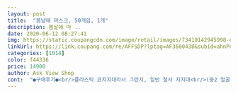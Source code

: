 ```yaml
---
layout: post 
title:  "봄날애 마스크, 50개입, 1개" 
description: 봄날애 마 ..
date: 2020-06-12 08:27:41 
img: https://static.coupangcdn.com/image/retail/images/73410142945998-e440c007-0b54-4615-98f3-d15ae8e5ff8c.jpg 
linkUrl: https://link.coupang.com/re/AFFSDP?lptag=AF3600438&subid=ahnPublicAsk&pageKey=1432224983&itemId=2473702017&vendorItemId=70467079829&traceid=V0-113-920e9c164f0dae92 
categories: [1014] 
color: f44336 
price: 14900 
author: Ask View Shop 
cont:  "●구매후기●<br/>플라스틱 코지지대라서 그런지, 일반 철사 지지대<br/>(중2 얼굴작고,안경낌) 딸이 착용하면 마스크가 커서 마스크 끈을 묶어야해요 ㅠㅠ 그러면 딱 붙어요!<br/> 약간 약냄새가 나요 ㅠ  ,다른 제품은 안그러는데 ㅠㅠ<br/>+4일동안 착용후<br/><br/> -그리고 무엇보다 50매라는 마스크가 집에 있으니 불안하지도 않고 마음이 편해지네요<br/><br/> -그리고 이 제품은 제가 사본 일회용 마스크 중에서 신기하게도 지퍼백안에 들어있더군요<br/><br/> -그리고 제가 요 마스크 구매할땐 품절이 아니었는데 지금은 품절이네요 ㅠㅠ 여러분들도 얼른 마스크 구하세요!!<br/><br/> -그리고 지인은 아는 사람한테 타사제품을 25000원주고 구매했다는거에요 ㅠ50개를 ... <br/>.<br/>  그래서 제가 이제품 말하니 언능 사더라구요<br/><br/> -마스크 상자 열때 나오는 종이 번역하면:<br/><br/> -몇일전만해도 쿠팡에 마스크가 품절이었는데 일회용 마스크가 유독 눈에 띄더군요<br/><br/> -우선 가격이 다른 판매처보다 합리적으로 쌉니다<br/><br/> -저는 봄날애 마스크는 여름에 쓰고 kf는 겨울에 쓸려고 일회용 마스크를 구매한 목적도 있네요 ㅎ<br/><br/> -착용후 : 마스크귀거는 부분이 우선 아프지도 않고 편해요!<br/><br/> -코로나 심할때 약국가서 kf 샀는데 점점 날씨가 더워지니 kf 쓰기가 싫어지더군요<br/>51장 왔네요ㅎ 공짜는 뭐든 좋긴하군요ㅋ<br/> 마스크가 저한테는 딱 맞는데  우리 딸 아이한테는 커요<br/>☆ 구매금액 : ₩14,900 (1매당@298원)<br/>☆ 구매일자 : 5월 20일 (배송:5월21일)<br/>☆ 유통기한 : 2023.<br/>03.<br/>14.<br/><br/>《봄날애 마스크, 50매 》<br/>가로길이가 17.<br/>5cm라는데 제가 직접 줄자로 재어보니 17.<br/>1cm입니다 확실히 17.<br/>5는 아닙니다.<br/><br/>개인적인 제 리뷰가 신중한 선택에<br/>고정이 잘 안되고 위쪽이 마스크가 뜨고 올라가니까<br/>구매가격 :14,900원 (1매당 298원 꼴)<br/>그래도 다른 덴탈이나, 일반 kf 대형도 편하게<br/>그래도 마스크가 없는것 보다는 낮겠죠.<br/>??ㅎㅎ<br/>그래서 바로 주문했어요<br/>그래서 일회용이 나을거 같다는 생각으로 구매했더니 어머나 왠걸 이렇게 일회용이 편했었나? 했을 정도로 너무 편해요<br/>그런데 왠지 계속 불편하네요.<br/> 특히 눈이ㅠ<br/>그리고 10장씩 5묶음으로 포장되어있다는 점도 마음에 듭니다<br/>그리고 끈길이도 아쉽게 짝짝이가 많습니다<br/>그리고 숨쉴때 불편한 감도 없어요!!<br/>그리고 집앞에 상가 갈때 마스크 새거 뜯기 아까워서 그냥나가면 눈치보이잖아요ㅠ 그럴때 이 일회용 마스크 쓰시는것도 괜챃을거에요!<br/>그리고 코 지지대가 역활을 잘 안해줘요 ㅠㅠㅠ<br/>까실거리는거 못느꼇고, 도톰한 3겹맞고요<br/>끈길이는 봄날애가 길고 전체적인 면의 사이즈는 다른 회사제품이 더 크네요<br/>내얼굴이 아주 작은편은 아니지만, 조금 작게 나온<br/>눈을 자꾸 자극시켜서 아무리 턱아래로 내려써도<br/>다른 일회용 필터마스크랑도 비교를 해봤습니다<br/>다른 타사 제품은 비닐에 들어있어서 위생이 걱정되었거든요 ㅠ 저는 봄날애 마스크중 이 지퍼팩!!이 가장 마음에 들었어요!<br/>다른곳보다 후기가 나아서 주문은 했습니다.<br/><br/>다른곳은 50장을 1묶음으로 해서 포장하더라고요<br/>다른상품음 오차범위도 표기해놨던데 이 상품은 표기도 안하고 길이도 실제로 맞지도 않네요.<br/><br/>덴탈마스크보다 고정해주는 힘이 약하네요ㅠ<br/>도움이 되시길 바래용^^<br/>몇몇 후기에 불량이 많다는 글을 보고몇개꺼내서 확인해봤으나 불량은 보질 못했습니다<br/>배송완료일:2020.<br/>05.<br/>29 배송완료<br/>불편하더라구요ㅠㅠ<br/>사용하긴하죠<br/>사이즈가 내얼굴에는 너무나도 큽니다ㅠ<br/>아무래도 여러가지 제품의 회사들을 구입해봐야 할 것 같아요<br/>아에르 구형 베이직 L사이즈가 가장 잘맞는<br/>얼굴 크신분들은 이 마스크 착용하면 볼까지 다 보일듯 합니다<br/>얼큰 남푠에게 양보해야겠어요^^<br/>예전에 저렴할때 구입했던 덴탈마스크는 써봤지만<br/>요렇게 나오네요 ㅎ<br/>요즘 날씨가 너무 더워서 현실적으로 kf94나 80도 호흡하기고 힘들고 쓰고있으면 땀이나서 일회용 필터마스크를 구매했습니다<br/>원인은 코지지대였어요.<br/><br/>웰킵스 kf94스마트마스크 대형사이즈나<br/>위에사 다른회사 필터마스크,밑에가 봄날애 마스크 입니다<br/>유통기한:2023/05/11<br/>이물질이나 오염 전혀없었고, 귀 끈부분 짧지 않아요<br/>일화용 부직포 필터마스크로도 충분히 방어가 되기때문에 당분간은 봄날애 마스크를 끼고 다닐 것 같습니다<br/>일회용마스크의 장점은 호흡하기도 편하고 착용도 아주 간단하고 여름날에 한번 쓰고 버리기 좋은 제품입니다<br/>전에 썼던 덴탈과 봄날애 비교해보았더니<br/>전체적으로 괜찮음 일회용마스크 입니다<br/>제조일:2020/05/12<br/>제품명:봄날애 마스크, 50개입, 1개<br/>좀더 밀착 시키고자 X자로 귀에 걸었어요.<br/><br/>주문일:2020.<br/>05.<br/>28 주문<br/>중국산이어도 마스크는 꼭 써야하니 이 제품이라도 사시는걸 권장드려요^<br/>중국제품이라 세심함을 챙기기는 좀 힘들었겠죠<br/>질은 생각보다 좋은것 같아요.<br/><br/>최근 비싸진 중국산 덴탈은 처음 구매라 약간 꺼렸지만,<br/>코 지지대가 있기는 한데 그렇게 단단히 고정할 수는 없는 수준이네요<br/>턱아래쪽으로 많이 내려왔지만 나쁘진않아요.<br/><br/>편이긴 합니다.<br/><br/>한번 50매 다쓰고나면 재구매 의사는 없습니다<br/>합격증 : 제품명 : 일회용 위생마스크(의용 아님) 시행기준 : GB/T32610<br/> -2016 규격모델 : 평면형 175mm x 95mm 주요성분 및 배비:67% 무방 생산자: 강음강성의료과기공사 생산주소 : 강음시 서하객허기진 영빈대로 11번 MADE IN CHINA<br/>훨씬두껍고, 끈도 길고 짱짱해요<br/>플라스틱 코지지대라서 그런지, 일반 철사 지지대<br/>(중2 얼굴작고,안경낌) 딸이 착용하면 마스크가 커서 마스크 끈을 묶어야해요 ㅠㅠ 그러면 딱 붙어요!<br/> 약간 약냄새가 나요 ㅠ  ,다른 제품은 안그러는데 ㅠㅠ<br/>+4일동안 착용후<br/><br/> -그리고 무엇보다 50매라는 마스크가 집에 있으니 불안하지도 않고 마음이 편해지네요<br/><br/> -그리고 이 제품은 제가 사본 일회용 마스크 중에서 신기하게도 지퍼백안에 들어있더군요<br/><br/> -그리고 제가 요 마스크 구매할땐 품절이 아니었는데 지금은 품절이네요 ㅠㅠ 여러분들도 얼른 마스크 구하세요!!<br/><br/> -그리고 지인은 아는 사람한테 타사제품을 25000원주고 구매했다는거에요 ㅠ50개를 ... <br/>.<br/>  그래서 제가 이제품 말하니 언능 사더라구요<br/><br/> -마스크 상자 열때 나오는 종이 번역하면:<br/><br/> -몇일전만해도 쿠팡에 마스크가 품절이었는데 일회용 마스크가 유독 눈에 띄더군요<br/><br/> -우선 가격이 다른 판매처보다 합리적으로 쌉니다<br/><br/> -저는 봄날애 마스크는 여름에 쓰고 kf는 겨울에 쓸려고 일회용 마스크를 구매한 목적도 있네요 ㅎ<br/><br/> -착용후 : 마스크귀거는 부분이 우선 아프지도 않고 편해요!<br/><br/> -코로나 심할때 약국가서 kf 샀는데 점점 날씨가 더워지니 kf 쓰기가 싫어지더군요<br/>51장 왔네요ㅎ 공짜는 뭐든 좋긴하군요ㅋ<br/> 마스크가 저한테는 딱 맞는데  우리 딸 아이한테는 커요<br/>☆ 구매금액 : ₩14,900 (1매당@298원)<br/>☆ 구매일자 : 5월 20일 (배송:5월21일)<br/>☆ 유통기한 : 2023.<br/>03.<br/>14.<br/><br/>《봄날애 마스크, 50매 》<br/>가로길이가 17.<br/>5cm라는데 제가 직접 줄자로 재어보니 17.<br/>1cm입니다 확실히 17.<br/>5는 아닙니다.<br/><br/>개인적인 제 리뷰가 신중한 선택에<br/>고정이 잘 안되고 위쪽이 마스크가 뜨고 올라가니까<br/>구매가격 :14,900원 (1매당 298원 꼴)<br/>그래도 다른 덴탈이나, 일반 kf 대형도 편하게<br/>그래도 마스크가 없는것 보다는 낮겠죠.<br/>??ㅎㅎ<br/>그래서 바로 주문했어요<br/>그래서 일회용이 나을거 같다는 생각으로 구매했더니 어머나 왠걸 이렇게 일회용이 편했었나? 했을 정도로 너무 편해요<br/>그런데 왠지 계속 불편하네요.<br/> 특히 눈이ㅠ<br/>그리고 10장씩 5묶음으로 포장되어있다는 점도 마음에 듭니다<br/>그리고 끈길이도 아쉽게 짝짝이가 많습니다<br/>그리고 숨쉴때 불편한 감도 없어요!!<br/>그리고 집앞에 상가 갈때 마스크 새거 뜯기 아까워서 그냥나가면 눈치보이잖아요ㅠ 그럴때 이 일회용 마스크 쓰시는것도 괜챃을거에요!<br/>그리고 코 지지대가 역활을 잘 안해줘요 ㅠㅠㅠ<br/>까실거리는거 못느꼇고, 도톰한 3겹맞고요<br/>끈길이는 봄날애가 길고 전체적인 면의 사이즈는 다른 회사제품이 더 크네요<br/>내얼굴이 아주 작은편은 아니지만, 조금 작게 나온<br/>눈을 자꾸 자극시켜서 아무리 턱아래로 내려써도<br/>다른 일회용 필터마스크랑도 비교를 해봤습니다<br/>다른 타사 제품은 비닐에 들어있어서 위생이 걱정되었거든요 ㅠ 저는 봄날애 마스크중 이 지퍼팩!!이 가장 마음에 들었어요!<br/>다른곳보다 후기가 나아서 주문은 했습니다.<br/><br/>다른곳은 50장을 1묶음으로 해서 포장하더라고요<br/>다른상품음 오차범위도 표기해놨던데 이 상품은 표기도 안하고 길이도 실제로 맞지도 않네요.<br/><br/>덴탈마스크보다 고정해주는 힘이 약하네요ㅠ<br/>도움이 되시길 바래용^^<br/>몇몇 후기에 불량이 많다는 글을 보고몇개꺼내서 확인해봤으나 불량은 보질 못했습니다<br/>배송완료일:2020.<br/>05.<br/>29 배송완료<br/>불편하더라구요ㅠㅠ<br/>사용하긴하죠<br/>사이즈가 내얼굴에는 너무나도 큽니다ㅠ<br/>아무래도 여러가지 제품의 회사들을 구입해봐야 할 것 같아요<br/>아에르 구형 베이직 L사이즈가 가장 잘맞는<br/>얼굴 크신분들은 이 마스크 착용하면 볼까지 다 보일듯 합니다<br/>얼큰 남푠에게 양보해야겠어요^^<br/>예전에 저렴할때 구입했던 덴탈마스크는 써봤지만<br/>요렇게 나오네요 ㅎ<br/>요즘 날씨가 너무 더워서 현실적으로 kf94나 80도 호흡하기고 힘들고 쓰고있으면 땀이나서 일회용 필터마스크를 구매했습니다<br/>원인은 코지지대였어요.<br/><br/>웰킵스 kf94스마트마스크 대형사이즈나<br/>위에사 다른회사 필터마스크,밑에가 봄날애 마스크 입니다<br/>유통기한:2023/05/11<br/>이물질이나 오염 전혀없었고, 귀 끈부분 짧지 않아요<br/>일화용 부직포 필터마스크로도 충분히 방어가 되기때문에 당분간은 봄날애 마스크를 끼고 다닐 것 같습니다<br/>일회용마스크의 장점은 호흡하기도 편하고 착용도 아주 간단하고 여름날에 한번 쓰고 버리기 좋은 제품입니다<br/>전에 썼던 덴탈과 봄날애 비교해보았더니<br/>전체적으로 괜찮음 일회용마스크 입니다<br/>제조일:2020/05/12<br/>제품명:봄날애 마스크, 50개입, 1개<br/>좀더 밀착 시키고자 X자로 귀에 걸었어요.<br/><br/>주문일:2020.<br/>05.<br/>28 주문<br/>중국산이어도 마스크는 꼭 써야하니 이 제품이라도 사시는걸 권장드려요^<br/>중국제품이라 세심함을 챙기기는 좀 힘들었겠죠<br/>질은 생각보다 좋은것 같아요.<br/><br/>최근 비싸진 중국산 덴탈은 처음 구매라 약간 꺼렸지만,<br/>코 지지대가 있기는 한데 그렇게 단단히 고정할 수는 없는 수준이네요<br/>턱아래쪽으로 많이 내려왔지만 나쁘진않아요.<br/><br/>편이긴 합니다.<br/><br/>한번 50매 다쓰고나면 재구매 의사는 없습니다<br/>합격증 : 제품명 : 일회용 위생마스크(의용 아님) 시행기준 : GB/T32610<br/> -2016 규격모델 : 평면형 175mm x 95mm 주요성분 및 배비:67% 무방 생산자: 강음강성의료과기공사 생산주소 : 강음시 서하객허기진 영빈대로 11번 MADE IN CHINA<br/>훨씬두껍고, 끈도 길고 짱짱해요<br/>" 
---
```

